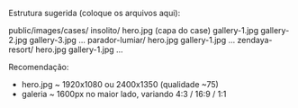 Estrutura sugerida (coloque os arquivos aqui):

public/images/cases/
  insolito/
    hero.jpg               (capa do case)
    gallery-1.jpg
    gallery-2.jpg
    gallery-3.jpg
    ...
  parador-lumiar/
    hero.jpg
    gallery-1.jpg
    ...
  zendaya-resort/
    hero.jpg
    gallery-1.jpg
    ...

Recomendação:
- hero.jpg ~ 1920x1080 ou 2400x1350 (qualidade ~75)
- galeria ~ 1600px no maior lado, variando 4:3 / 16:9 / 1:1

